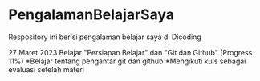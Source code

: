 # PengalamanBelajarSaya
Respository ini berisi pengalaman belajar saya di Dicoding

27 Maret 2023 
Belajar "Persiapan Belajar" dan "Git dan Github" (Progress 11%)
  *Belajar tentang pengantar git dan github
  *Mengikuti kuis sebagai evaluasi setelah materi
